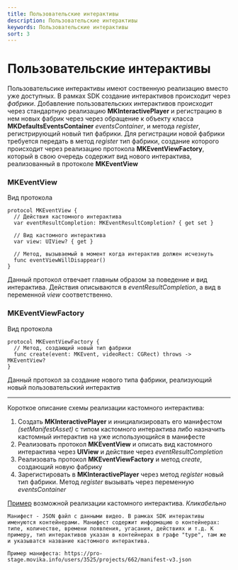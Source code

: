```yaml
---
title: Пользовательские интерактивы
description: Пользовательские интерактивы
keywords: Пользовательские интерактивы
sort: 3
---
```


# Пользовательские интерактивы

Пользовательсике интерактивы имеют соственную реализацию вместо уже доступных. В рамках SDK создание интерактивов происходит через _фабрики_. Добавление пользовательских интерактивов происходит через стандартную реализацию **MKInteractivePlayer** и регистрацию в нем новых фабрик через через обращение к объекту класса **MKDefaultsEventsContainer** _eventsContainer_, и метода _register_, регистрирующий новый тип фабрики. Для регистрации новой фабрики требуется передать в метод _register_ тип фабрики, создание которого происходит через реализацию протокола **MKEventViewFactory**, который в свою очередь содержит вид нового интерактива, реализованный в протоколе **MKEventView** 

### MKEventView

Вид протокола
```
protocol MKEventView {
  // Действия кастомного интерактива
  var eventResultCompletion: MKEventResultCompletion? { get set }
  
  // Вид кастомного интерактива
  var view: UIView? { get }

  // Метод, вызываемый в момент когда интерактив должен исчезнуть
  func eventViewWillDisappear()
}
```
Данный протокол отвечает главным образом за поведение и вид интерактива. Действия описываются в _eventResultCompletion_, а вид в переменной _view_ соответственно. 

### MKEventViewFactory
Вид протокола
```
protocol MKEventViewFactory {
  // Метод, создающий новый тип фабрики
  func create(event: MKEvent, videoRect: CGRect) throws -> MKEventView?
}
```
Данный протокол за создание нового типа фабрики, реализующий новый пользовательский интерактив
___

Короткое описание схемы реализации кастомного интерактива: 

1) Создать **MKInteractivePlayer** и инициализировать его манифестом _(setManifestAsset)_ с типом кастомного интерактива либо назначить кастомный интерактив на уже использующийся в манифесте
2) Реализовать протокол **MKEventView** и описать вид кастомного интерактива через **UIView** и действие через _eventResultCompletion_
3) Реализовать протокол **MKEventViewFactory** и метод _create_, создающий новую фабрику
4) Зарегистировать в **MKInteractivePlayer** через метод _register_ новый тип фабрики. Метод _register_ вызывать через переменную _eventsContainer_

[Пример](https://pastebin.com/wi4raUfC) возможной реализации кастомного интерактива. _Кликабельно_

```
Манифест - JSON файл с данными видео. В рамках SDK интерактивы именуются контейнерами. Манифест содержит информацию о контейнерах: типе, количестве, времени появления, угасания, действиях и т.д. К примеру, тип интерактивов указан в контейнерах в графе "type", там же и указыватся название кастомного интерактива. 

Пример манифеста: https://pro-stage.movika.info/users/3525/projects/662/manifest-v3.json
```
